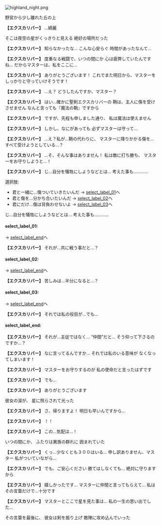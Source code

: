 
![highland_night.png](../images/backgrounds/highland_night.png)

野営から少し離れた丘の上

**【エクスカリバー】**
…綺麗

そこは夜空の星がくっきりと見える
絶好の場所だった

**【エクスカリバー】**
知らなかったな…
こんな心安らぐ
時間があったなんて…

**【エクスカリバー】**
度重なる戦闘で、いつの間にか
心は疲弊していたんですね…
だからマスターは、私をここに…

**【エクスカリバー】**
ありがとうございます！
これでまた明日から、マスターを
しっかりと守っていけそうです！

**【エクスカリバー】**
…え？
どうしたんですか、マスター？

**【エクスカリバー】**
はい…確かに聖剣エクスカリバーの
鞘は、主人に傷を受けさせません
なんと言っても『魔法の鞘』ですから

**【エクスカリバー】**
ですが、先程も申しました通り、
私は魔法は使えません

**【エクスカリバー】**
しかし、なにがあっても
必ずマスターは守って…

**【エクスカリバー】**
…え？私が…鞘の代わりに、
マスターに降りかかる傷を…
すべて受けようとしている…？

**【エクスカリバー】**
…そ、そんな事はありません！
私は敵に打ち勝ち、
マスターをお守りしようと…！

**【エクスカリバー】**
じ…自分を犠牲にしようなどとは…
考えた事も…………

選択肢:
- 君と一緒に…傷ついていきたいんだ → [select_label_01](#select_label_01)へ
- 君と傷を…分かち合いたいんだ → [select_label_02](#select_label_02)へ
- 君にだけ…傷は背負わせないよ → [select_label_03](#select_label_03)へ

じ…自分を犠牲にしようなどとは…
考えた事も…………

#### select_label_01:
 → [select_label_end](#select_label_end)へ

**【エクスカリバー】**
それが…共に戦う事だと…？

#### select_label_02:
 → [select_label_end](#select_label_end)へ

**【エクスカリバー】**
苦しみは…半分になると…？

#### select_label_03:
 → [select_label_end](#select_label_end)へ

**【エクスカリバー】**
それでは私の役目が…でも…

#### select_label_end:

**【エクスカリバー】**
それが…主従ではなく…
“仲間”だと…
そう仰って下さるのですか…？

**【エクスカリバー】**
なに言ってるんですか…
それでは私のいる意味が
なくなってしまいます！

**【エクスカリバー】**
マスターをお守りするのが
私の使命だと言ったはずです

**【エクスカリバー】**
でも…

**【エクスカリバー】**
ありがとうございます

彼女の涙が、
星に照らされて光った

**【エクスカリバー】**
さ、帰りますよ！
明日も早いんですから…

**【エクスカリバー】**
！！

**【エクスカリバー】**
この…気配は…！

いつの間にか、
ふたりは異族の群れに
囲まれていた

**【エクスカリバー】**
くっ…少なくとも３００はいる…
申し訳ありません、マスター
私がついていながら…

**【エクスカリバー】**
でも、ご安心ください
勝てはしなくても…
絶対に守りますから

**【エクスカリバー】**
嬉しかったです…
マスターに仲間と言ってもらえて…
私はその言葉だけで…十分です

**【エクスカリバー】**
マスターとここで星を見た事は…
私の一生の思い出でした…

その言葉を最後に、
彼女は剣を振り上げ
敵陣に攻め込んでいった